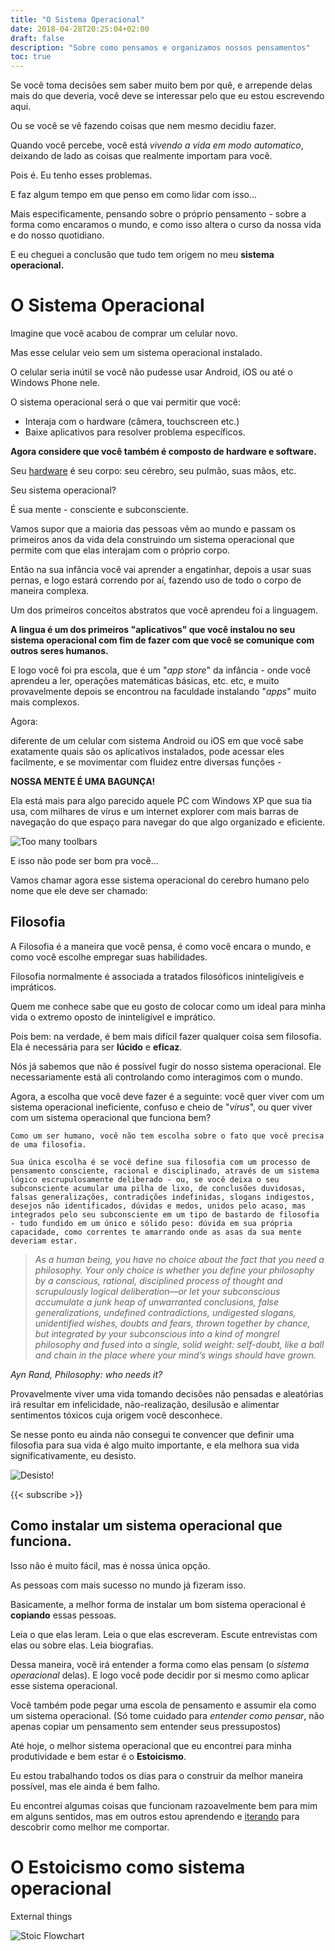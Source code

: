 ```yaml
---
title: "O Sistema Operacional"
date: 2018-04-28T20:25:04+02:00
draft: false
description: "Sobre como pensamos e organizamos nossos pensamentos"
toc: true
---
```


Se você toma decisões sem saber muito bem por quê, e arrepende delas mais do que deveria, você deve se interessar pelo que eu estou escrevendo aqui.

Ou se você se vê fazendo coisas que nem mesmo decidiu fazer.

Quando você percebe, você está *vivendo a vida em modo automatico*, deixando de lado as coisas que realmente importam para você.

Pois é. Eu tenho esses problemas.

E faz algum tempo em que penso em como lidar com isso...

Mais especificamente, pensando sobre o próprio pensamento - sobre a forma como encaramos o mundo, e como isso altera o curso da nossa vida e do nosso quotidiano.

E eu cheguei a conclusão que tudo tem origem no meu **sistema operacional.**

# O Sistema Operacional

Imagine que você acabou de comprar um celular novo.

Mas esse celular veio sem um sistema operacional instalado. 

O celular seria inútil se você não pudesse usar Android, iOS ou até o Windows Phone nele.

O sistema operacional será o que vai permitir que você:

- Interaja com o hardware (câmera, touchscreen etc.) 
- Baixe aplicativos para resolver problema específicos.

**Agora considere que você também é composto de hardware e software.** 

Seu [hardware](https://pt.wikipedia.org/wiki/Hardware) é seu corpo: seu cérebro, seu pulmão, suas mãos, etc.

Seu sistema operacional? 

É sua mente - consciente e subconsciente.

Vamos supor que a maioria das pessoas vêm ao mundo e passam os primeiros anos da vida dela construindo um sistema operacional que permite com que elas interajam com o próprio corpo.

Então na sua infância você vai aprender a engatinhar, depois a usar suas pernas, e logo estará correndo por aí, fazendo uso de todo o corpo de maneira complexa. 

Um dos primeiros conceitos abstratos que você aprendeu foi a linguagem.

**A lingua é um dos primeiros "aplicativos" que você instalou no seu sistema operacional com fim de fazer com que você se comunique com outros seres humanos.** 

E logo você foi pra escola, que é um "*app store*" da infância - onde você aprendeu a ler, operações matemáticas básicas, etc. etc, e muito provavelmente depois se encontrou na faculdade instalando "*apps*" muito mais complexos.

Agora: 

diferente de um celular com sistema Android ou iOS em que você sabe exatamente quais são os aplicativos instalados, pode acessar eles facilmente, e se movimentar com fluidez entre diversas funções - 

**NOSSA MENTE É UMA BAGUNÇA!**

Ela está mais para algo parecido aquele PC com Windows XP que sua tia usa, com milhares de vírus e um internet explorer com mais barras de navegação do que espaço para navegar do que algo organizado e eficiente.

![Too many toolbars](/../images/too_many_toolbars.jpg)

E isso não pode ser bom pra você...

Vamos chamar agora esse sistema operacional do cerebro humano pelo nome que ele deve ser chamado:

## Filosofia

A Filosofia é a maneira que você pensa, é como você encara o mundo, e como você escolhe empregar suas habilidades.  

Filosofia normalmente é associada a tratados filosóficos ininteligíveis e impráticos. 

Quem me conhece sabe que eu gosto de colocar como um ideal para minha vida o extremo oposto de ininteligível e imprático. 

Pois bem: na verdade, é bem mais difícil fazer qualquer coisa sem filosofia. Ela é necessária para ser **lúcido** e **eficaz**.

Nós já sabemos que não é possível fugir do nosso sistema operacional. Ele necessariamente está ali controlando como interagimos com o mundo.

Agora, a escolha que você deve fazer é a seguinte: você quer viver com um sistema operacional ineficiente, confuso e cheio de "*vírus*", ou quer viver com um sistema operacional que funciona bem?

    Como um ser humano, você não tem escolha sobre o fato que você precisa de uma filosofia.

    Sua única escolha é se você define sua filosofia com um processo de pensamento consciente, racional e disciplinado, através de um sistema lógico escrupulosamente deliberado - ou, se você deixa o seu subconsciente acumular uma pilha de lixo, de conclusões duvidosas, falsas generalizações, contradições indefinidas, slogans indigestos, desejos não identificados, dúvidas e medos, unidos pelo acaso, mas integrados pelo seu subconsciente em um tipo de bastardo de filosofia - tudo fundido em um único e sólido peso: dúvida em sua própria capacidade, como correntes te amarrando onde as asas da sua mente deveriam estar. 

>*As a human being, you have no choice about the fact that you need a philosophy. Your only choice is whether you define your philosophy by a conscious, rational, disciplined process of thought and scrupulously logical deliberation—or let your subconscious accumulate a junk heap of unwarranted conclusions, false generalizations, undefined contradictions, undigested slogans, unidentified wishes, doubts and fears, thrown together by chance, but integrated by your subconscious into a kind of mongrel philosophy and fused into a single, solid weight: self-doubt, like a ball and chain in the place where your mind’s wings should have grown.*

*Ayn Rand, Philosophy: who needs it?*

Provavelmente viver uma vida tomando decisões não pensadas e aleatórias irá resultar em infelicidade, não-realização, desilusão e alimentar sentimentos tóxicos cuja origem você desconhece. 

Se nesse ponto eu ainda não consegui te convencer que definir uma filosofia para sua vida é algo muito importante, e ela melhora sua vida significativamente, eu desisto. 

![Desisto!](/../img/banana-dancing.gif)

{{< subscribe >}}


## Como instalar um sistema operacional que funciona.

Isso não é muito fácil, mas é nossa única opção. 

As pessoas com mais sucesso no mundo já fizeram isso. 

Basicamente, a melhor forma de instalar um bom sistema operacional é **copiando** essas pessoas.

Leia o que elas leram. Leia o que elas escreveram. Escute entrevistas com elas ou sobre elas. Leia biografias. 

Dessa maneira, você irá entender a forma como elas pensam (o *sistema operacional* delas). E logo você pode decidir por si mesmo como aplicar esse sistema operacional.

Você também pode pegar uma escola de pensamento e assumir ela como um sistema operacional. (Só tome cuidado para *entender como pensar*, não apenas copiar um pensamento sem entender seus pressupostos)

Até hoje, o melhor sistema operacional que eu encontrei para minha produtividade e bem estar é o **Estoicismo**.

Eu estou trabalhando todos os dias para o construir da melhor maneira possível, mas ele ainda é bem falho.

Eu encontrei algumas coisas que funcionam razoavelmente bem para mim em alguns sentidos, mas em outros estou aprendendo e [iterando](#) para descobrir como melhor me comportar. 

# O Estoicismo como sistema operacional


External things 

![Stoic Flowchart](/../images/stoicism.jpg) 

